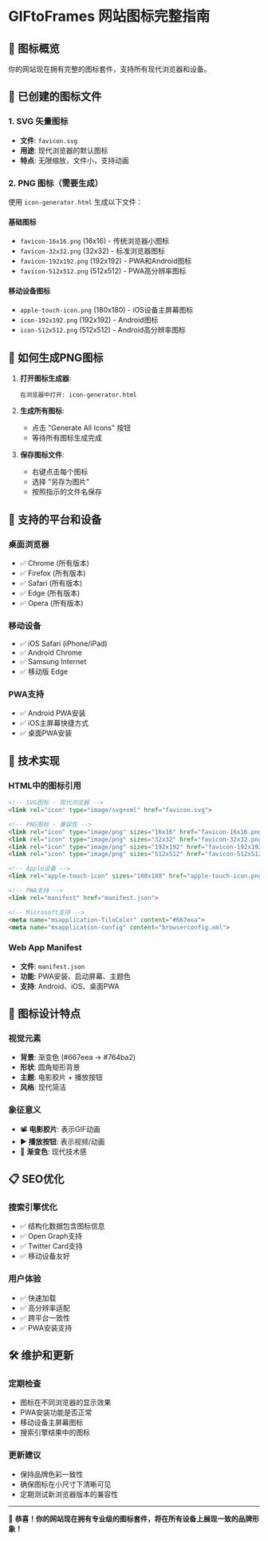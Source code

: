 # GIFtoFrames 网站图标完整指南

## 🎨 图标概览

你的网站现在拥有完整的图标套件，支持所有现代浏览器和设备。

## 📁 已创建的图标文件

### 1. SVG 矢量图标
- **文件**: `favicon.svg`
- **用途**: 现代浏览器的默认图标
- **特点**: 无限缩放，文件小，支持动画

### 2. PNG 图标（需要生成）
使用 `icon-generator.html` 生成以下文件：

#### 基础图标
- `favicon-16x16.png` (16x16) - 传统浏览器小图标
- `favicon-32x32.png` (32x32) - 标准浏览器图标
- `favicon-192x192.png` (192x192) - PWA和Android图标
- `favicon-512x512.png` (512x512) - PWA高分辨率图标

#### 移动设备图标
- `apple-touch-icon.png` (180x180) - iOS设备主屏幕图标
- `icon-192x192.png` (192x192) - Android图标
- `icon-512x512.png` (512x512) - Android高分辨率图标

## 🚀 如何生成PNG图标

1. **打开图标生成器**:
   ```
   在浏览器中打开: icon-generator.html
   ```

2. **生成所有图标**:
   - 点击 "Generate All Icons" 按钮
   - 等待所有图标生成完成

3. **保存图标文件**:
   - 右键点击每个图标
   - 选择 "另存为图片"
   - 按照指示的文件名保存

## 📱 支持的平台和设备

### 桌面浏览器
- ✅ Chrome (所有版本)
- ✅ Firefox (所有版本)
- ✅ Safari (所有版本)
- ✅ Edge (所有版本)
- ✅ Opera (所有版本)

### 移动设备
- ✅ iOS Safari (iPhone/iPad)
- ✅ Android Chrome
- ✅ Samsung Internet
- ✅ 移动版 Edge

### PWA支持
- ✅ Android PWA安装
- ✅ iOS主屏幕快捷方式
- ✅ 桌面PWA安装

## 🔧 技术实现

### HTML中的图标引用
```html
<!-- SVG图标 - 现代浏览器 -->
<link rel="icon" type="image/svg+xml" href="favicon.svg">

<!-- PNG图标 - 兼容性 -->
<link rel="icon" type="image/png" sizes="16x16" href="favicon-16x16.png">
<link rel="icon" type="image/png" sizes="32x32" href="favicon-32x32.png">
<link rel="icon" type="image/png" sizes="192x192" href="favicon-192x192.png">
<link rel="icon" type="image/png" sizes="512x512" href="favicon-512x512.png">

<!-- Apple设备 -->
<link rel="apple-touch-icon" sizes="180x180" href="apple-touch-icon.png">

<!-- PWA支持 -->
<link rel="manifest" href="manifest.json">

<!-- Microsoft支持 -->
<meta name="msapplication-TileColor" content="#667eea">
<meta name="msapplication-config" content="browserconfig.xml">
```

### Web App Manifest
- **文件**: `manifest.json`
- **功能**: PWA安装、启动屏幕、主题色
- **支持**: Android、iOS、桌面PWA

## 🎯 图标设计特点

### 视觉元素
- **背景**: 渐变色 (#667eea → #764ba2)
- **形状**: 圆角矩形背景
- **主题**: 电影胶片 + 播放按钮
- **风格**: 现代简洁

### 象征意义
- 📽️ **电影胶片**: 表示GIF动画
- ▶️ **播放按钮**: 表示视频/动画
- 🎨 **渐变色**: 现代技术感

## 📋 SEO优化

### 搜索引擎优化
- ✅ 结构化数据包含图标信息
- ✅ Open Graph支持
- ✅ Twitter Card支持
- ✅ 移动设备友好

### 用户体验
- ✅ 快速加载
- ✅ 高分辨率适配
- ✅ 跨平台一致性
- ✅ PWA安装支持

## 🛠️ 维护和更新

### 定期检查
- 图标在不同浏览器的显示效果
- PWA安装功能是否正常
- 移动设备主屏幕图标
- 搜索引擎结果中的图标

### 更新建议
- 保持品牌色彩一致性
- 确保图标在小尺寸下清晰可见
- 定期测试新浏览器版本的兼容性

---

🎉 **恭喜！你的网站现在拥有专业级的图标套件，将在所有设备上展现一致的品牌形象！**
